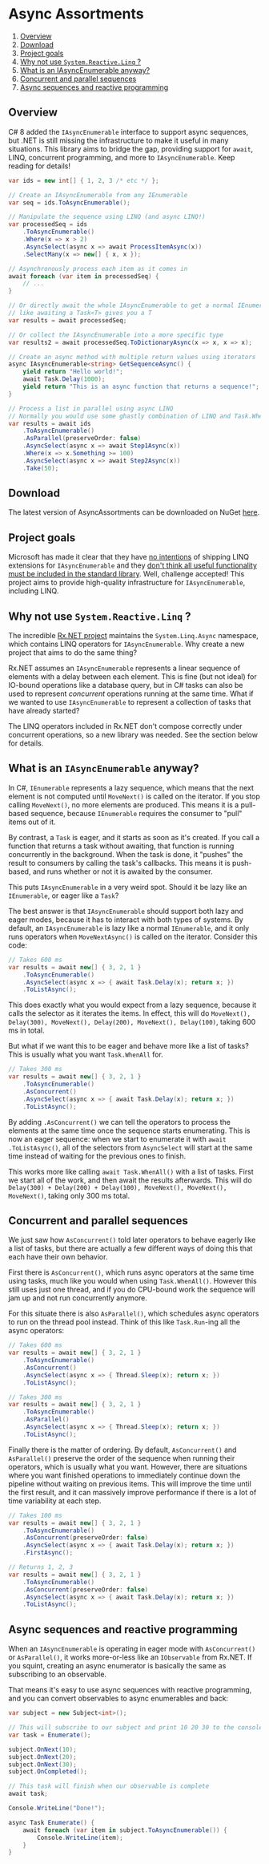 # Async Assortments

1. [Overview](#overview)
2. [Download](#download)
3. [Project goals](#project-goals)
4. [Why not use `System.Reactive.Linq` ?](#why-not-use-systemreactivelinq)
5. [What is an IAsyncEnumerable anyway?](#what-is-an-iasyncenumerable-anyway)
6. [Concurrent and parallel sequences](#concurrent-and-parallel-sequences)
7. [Async sequences and reactive programming](#async-sequences-and-reactive-programming)

## Overview
C# 8 added the `IAsyncEnumerable` interface to support async sequences, but .NET is still
missing the infrastructure to make it useful in many situations. This library aims to 
bridge the gap, providing support for `await`, LINQ, concurrent programming, and more to 
`IAsyncEnumerable`. Keep reading for details!

```csharp
var ids = new int[] { 1, 2, 3 /* etc */ };

// Create an IAsyncEnumerable from any IEnumerable
var seq = ids.ToAsyncEnumerable();

// Manipulate the sequence using LINQ (and async LINQ!)
var processedSeq = ids
    .ToAsyncEnumerable()
    .Where(x => x > 2)
    .AsyncSelect(async x => await ProcessItemAsync(x))
    .SelectMany(x => new[] { x, x });

// Asynchronously process each item as it comes in
await foreach (var item in processedSeq) {
    // ...
}

// Or directly await the whole IAsyncEnumerable to get a normal IEnumerable, just
// like awaiting a Task<T> gives you a T
var results = await processedSeq;

// Or collect the IAsyncEnumerable into a more specific type
var results2 = await processedSeq.ToDictionaryAsync(x => x, x => x);

// Create an async method with multiple return values using iterators
async IAsyncEnumerable<string> GetSequenceAsync() {
    yield return "Hello world!";
    await Task.Delay(1000);
    yield return "This is an async function that returns a sequence!";
}

// Process a list in parallel using async LINQ
// Normally you would use some ghastly combination of LINQ and Task.WhenAll for this
var results = await ids
    .ToAsyncEnumerable()
    .AsParallel(preserveOrder: false)
    .AsyncSelect(async x => await Step1Async(x))
    .Where(x => x.Something >= 100)
    .AsyncSelect(async x => await Step2Async(x))
    .Take(50);
```

## Download
The latest version of AsyncAssortments can be downloaded on NuGet 
[here](https://www.nuget.org/packages/AsyncAssortments/).

## Project goals
Microsoft has made it clear that they have 
[no intentions](https://github.com/dotnet/runtime/issues/31580#issuecomment-581065904) 
of shipping LINQ extensions for `IAsyncEnumerable` and they 
[don't think all useful functionality must be included in the standard 
library](https://github.com/dotnet/runtime/issues/31580#issuecomment-636364261). Well, 
challenge accepted! This project aims to provide high-quality infrastructure for
`IAsyncEnumerable`, including LINQ.

## Why not use `System.Reactive.Linq` ?
The incredible [Rx.NET project](https://github.com/dotnet/reactive) maintains the 
`System.Linq.Async` namespace, which contains LINQ operators for `IAsyncEnumerable`. Why
create a new project that aims to do the same thing?

Rx.NET assumes an `IAsyncEnumerable` represents a linear sequence of 
elements with a delay between each element. This is fine (but not ideal) for IO-bound
operations like a database query, but in C# tasks can also be used to represent 
*concurrent* operations running at the same time. What if we wanted to use 
`IAsyncEnumerable` to represent a collection of tasks that have already started?

The LINQ operators included in Rx.NET don't compose correctly under concurrent 
operations, so a new library was needed. See the section below for details.

## What is an `IAsyncEnumerable` anyway?
In C#, `IEnumerable` represents a lazy sequence, which means that the next element is not
computed until `MoveNext()` is called on the iterator. If you stop calling `MoveNext()`,
no more elements are produced. This means it is a pull-based sequence, because `IEnumerable`
requires the consumer to "pull" items out of it.

By contrast, a `Task` is eager, and it starts as soon as it's created. If you call a 
function that returns a task without awaiting, that function is running concurrently
in the background. When the task is done, it "pushes" the result to consumers 
by calling the task's callbacks. This means it is push-based, and runs
whether or not it is awaited by the consumer.

This puts `IAsyncEnumerable` in a very weird spot. Should it be lazy like an 
`IEnumerable`, or eager like a `Task`? 

The best answer is that `IAsyncEnumerable` should support both lazy and eager modes,
because it has to interact with both types of systems. By default,
an `IAsyncEnumerable` is lazy like a normal `IEnumerable`, and it only runs operators
when `MoveNextAsync()` is called on the iterator. Consider this code:

```csharp
// Takes 600 ms
var results = await new[] { 3, 2, 1 }
    .ToAsyncEnumerable()
    .AsyncSelect(async x => { await Task.Delay(x); return x; })
    .ToListAsync();
```

This does exactly what you would expect from a lazy sequence, because it calls
the selector as it iterates the items. In effect, this will do 
`MoveNext(), Delay(300), MoveNext(), Delay(200), MoveNext(), Delay(100)`, taking
600 ms in total. 

But what if we want this to be eager and behave more like a list of tasks? 
This is usually what you want `Task.WhenAll` for.

```csharp
// Takes 300 ms
var results = await new[] { 3, 2, 1 }
    .ToAsyncEnumerable()
    .AsConcurrent()
    .AsyncSelect(async x => { await Task.Delay(x); return x; })
    .ToListAsync();
```

By adding `.AsConcurrent()` we can tell the operators to process the elements at the 
same time once the sequence starts enumerating. This is now an eager sequence:
when we start to enumerate it with
`await .ToListAsync()`, all of the selectors from `AsyncSelect` will start at the 
same time instead of waiting for the previous ones to finish.

This works more like calling `await Task.WhenAll()` with a list of tasks. First 
we start all of the work, and then await the results afterwards. This will do
`Delay(300) + Delay(200) + Delay(100), MoveNext(), MoveNext(), MoveNext()`,
taking only 300 ms total.

## Concurrent and parallel sequences
We just saw how `AsConcurrent()` told later operators to behave eagerly like a list of
tasks, but there are actually a few different ways of doing this that each have their
own behavior. 

First there is `AsConcurrent()`, which runs async operators at the same time using 
tasks, much like you would when using `Task.WhenAll()`. However this still uses 
just one thread, and if you do
CPU-bound work the sequence will jam up and not run concurrently anymore.

For this situate there is also `AsParallel()`, which schedules async operators to run
on the thread pool instead. Think of this like `Task.Run`-ing all the async operators:

```csharp
// Takes 600 ms
var results = await new[] { 3, 2, 1 }
    .ToAsyncEnumerable()
    .AsConcurrent()
    .AsyncSelect(async x => { Thread.Sleep(x); return x; })
    .ToListAsync();

// Takes 300 ms
var results = await new[] { 3, 2, 1 }
    .ToAsyncEnumerable()
    .AsParallel()
    .AsyncSelect(async x => { Thread.Sleep(x); return x; })
    .ToListAsync();
```

Finally there is the matter of ordering. By default, `AsConcurrent()` and `AsParallel()`
preserve the order of the sequence when running their operators, which is usually what
you want. However, there are situations where you want finished operations to 
immediately continue down the pipeline without waiting on previous items. This will improve
the time until the first result, and it can massively improve performance if there is a lot
of time variability at each step.

```csharp
// Takes 100 ms
var results = await new[] { 3, 2, 1 }
    .ToAsyncEnumerable()
    .AsConcurrent(preserveOrder: false)
    .AsyncSelect(async x => { await Task.Delay(x); return x; })
    .FirstAsync();

// Returns 1, 2, 3
var results = await new[] { 3, 2, 1 }
    .ToAsyncEnumerable()
    .AsConcurrent(preserveOrder: false)
    .AsyncSelect(async x => { await Task.Delay(x); return x; })
    .ToListAsync();
```

## Async sequences and reactive programming
When an `IAsyncEnumerable` is operating in eager mode with `AsConcurrent()` 
or `AsParallel()`, it works more-or-less like an `IObservable` from
Rx.NET. If you squint, creating an async enumerator is basically the same as
subscribing to an observable.

That means it's easy to use async sequences with reactive programming, and you can
convert observables to async enumerables and back:

```csharp
var subject = new Subject<int>();

// This will subscribe to our subject and print 10 20 30 to the console
var task = Enumerate();

subject.OnNext(10);
subject.OnNext(20);
subject.OnNext(30);
subject.OnCompleted();

// This task will finish when our observable is complete
await task;

Console.WriteLine("Done!");

async Task Enumerate() {
    await foreach (var item in subject.ToAsyncEnumerable()) {
        Console.WriteLine(item);
    }
}
```
